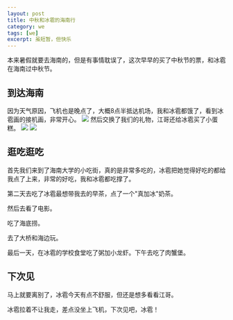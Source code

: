 ```yaml
---
layout: post
title: 中秋和冰雹的海南行
category: we
tags: [we]
excerpt: 虽短暂，但快乐
---
```


本来暑假就要去海南的，但是有事情耽误了，这次早早的买了中秋节的票，和冰雹在海南过中秋节。

## 到达海南

因为天气原因，飞机也是晚点了，大概8点半抵达机场，我和冰雹都饿了，看到冰雹画的接机画，非常开心。
![](https://github.com/ujump1/ujump1.github.io/blob/master/assets/images/2019/hainan/welcome.jpg?raw=true)
然后交换了我们的礼物，江哥还给冰雹买了小蛋糕。
![](https://github.com/ujump1/ujump1.github.io/blob/master/assets/images/2019/hainan/gift1.jpg?raw=true)
![](https://github.com/ujump1/ujump1.github.io/blob/master/assets/images/2019/hainan/gift2.jpg?raw=true)

## 逛吃逛吃

首先我们来到了海南大学的小吃街，真的是非常多吃的，冰雹把她觉得好吃的都给我点了上来，非常的好吃，我和冰雹都吃撑了。

第二天去吃了冰雹最想带我去的早茶，点了一个"真加冰"奶茶。

然后去看了电影。

吃了海底捞。

去了大桥和海边玩。

最后一天，在冰雹的学校食堂吃了粥加小龙虾。下午去吃了肉蟹堡。

## 下次见

马上就要离别了，冰雹今天有点不舒服，但还是想多看看江哥。

冰雹拉着不让我走，差点没坐上飞机，下次见吧，冰雹！


